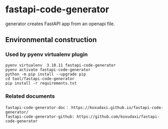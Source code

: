 # fastapi-code-generator

generator creates FastAPI app from an openapi file.

## Environmental construction

### Used by pyenv virtualenv plugin

    pyenv virtualenv  3.10.11 fastapi-code-generator
    pyenv activate fastapi-code-generator
    python -m pip install --upgrade pip
    cd tool/fastapi-code-generator
    pip install -r requirements.txt

### Related documents

    fastapi-code-generator-doc： https://koxudaxi.github.io/fastapi-code-generator/
    fastapi-code-generator-github: https://github.com/koxudaxi/fastapi-code-generator

